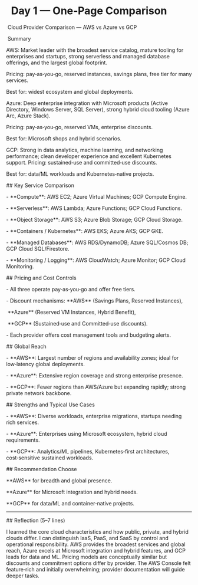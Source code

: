 # &nbsp;		Day 1 — One‑Page Comparison 



&nbsp;Cloud Provider Comparison — AWS vs Azure vs GCP



&nbsp;Summary



AWS: Market leader with the broadest service catalog, mature tooling for enterprises and startups, strong serverless and managed database offerings, and the largest global footprint. 

Pricing: pay‑as‑you‑go, reserved instances, savings plans, free tier for many services.

Best for: widest ecosystem and global deployments.



Azure: Deep enterprise integration with Microsoft products (Active Directory, Windows Server, SQL Server), strong hybrid cloud tooling (Azure Arc, Azure Stack).

Pricing: pay‑as‑you‑go, reserved VMs, enterprise discounts.

Best for: Microsoft shops and hybrid scenarios.



GCP: Strong in data analytics, machine learning, and networking performance; clean developer experience and excellent Kubernetes support. Pricing: sustained‑use and committed‑use discounts. 

Best for: data/ML workloads and Kubernetes‑native projects.







\## Key Service Comparison

\- \*\*Compute\*\*: AWS EC2; Azure Virtual Machines; GCP Compute Engine.  

\- \*\*Serverless\*\*: AWS Lambda; Azure Functions; GCP Cloud Functions.  

\- \*\*Object Storage\*\*: AWS S3; Azure Blob Storage; GCP Cloud Storage.  

\- \*\*Containers / Kubernetes\*\*: AWS EKS; Azure AKS; GCP GKE.  

\- \*\*Managed Databases\*\*: AWS RDS/DynamoDB; Azure SQL/Cosmos DB; GCP Cloud SQL/Firestore.  

\- \*\*Monitoring / Logging\*\*: AWS CloudWatch; Azure Monitor; GCP Cloud Monitoring.







\## Pricing and Cost Controls

\- All three operate pay‑as‑you‑go and offer free tiers.  

\- Discount mechanisms: \*\*AWS\*\* (Savings Plans, Reserved Instances),

&nbsp;\*\*Azure\*\* (Reserved VM Instances, Hybrid Benefit),

&nbsp;\*\*GCP\*\* (Sustained‑use and Committed‑use discounts).  

\- Each provider offers cost management tools and budgeting alerts.







\## Global Reach

\- \*\*AWS\*\*: Largest number of regions and availability zones; ideal for low‑latency global deployments.  

\- \*\*Azure\*\*: Extensive region coverage and strong enterprise presence.  

\- \*\*GCP\*\*: Fewer regions than AWS/Azure but expanding rapidly; strong private network backbone.







\## Strengths and Typical Use Cases

\- \*\*AWS\*\*: Diverse workloads, enterprise migrations, startups needing rich services.  

\- \*\*Azure\*\*: Enterprises using Microsoft ecosystem, hybrid cloud requirements.  

\- \*\*GCP\*\*: Analytics/ML pipelines, Kubernetes‑first architectures, cost‑sensitive sustained workloads.







\## Recommendation Choose 

\*\*AWS\*\* for breadth and global presence.

\*\*Azure\*\* for Microsoft integration and hybrid needs.

\*\*GCP\*\* for data/ML and container‑native projects.









---



\## Reflection (5–7 lines)

I learned the core cloud characteristics and how public, private, and hybrid clouds differ. I can distinguish IaaS, PaaS, and SaaS by control and operational responsibility. AWS provides the broadest services and global reach, Azure excels at Microsoft integration and hybrid features, and GCP leads for data and ML. Pricing models are conceptually similar but discounts and commitment options differ by provider. The AWS Console felt feature‑rich and initially overwhelming; provider documentation will guide deeper tasks.










